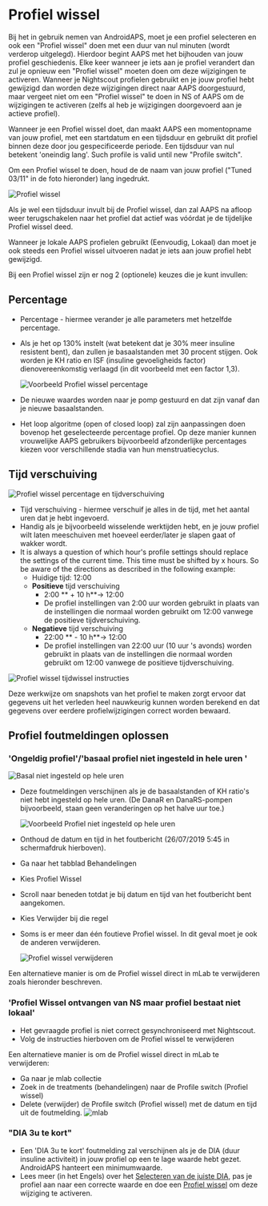 # Profiel wissel

Bij het in gebruik nemen van AndroidAPS, moet je een profiel selecteren en ook een "Profiel wissel" doen met een duur van nul minuten (wordt verderop uitgelegd). Hierdoor begint AAPS met het bijhouden van jouw profiel geschiedenis. Elke keer wanneer je iets aan je profiel verandert dan zul je opnieuw een "Profiel wissel" moeten doen om deze wijzigingen te activeren. Wanneer je Nightscout profielen gebruikt en je jouw profiel hebt gewijzigd dan worden deze wijzigingen direct naar AAPS doorgestuurd, maar vergeet niet om een "Profiel wissel" te doen in NS of AAPS om de wijzigingen te activeren (zelfs al heb je wijzigingen doorgevoerd aan je actieve profiel).

Wanneer je een Profiel wissel doet, dan maakt AAPS een momentopname van jouw profiel, met een startdatum en een tijdsduur en gebruikt dit profiel binnen deze door jou gespecificeerde periode. Een tijdsduur van nul betekent 'oneindig lang'. Such profile is valid until new "Profile switch".

Om een Profiel wissel te doen, houd de de naam van jouw profiel ("Tuned 03/11" in de foto hieronder) lang ingedrukt.

![Profiel wissel](../images/ProfileSwitch_HowTo.png)

Als je wel een tijdsduur invult bij de Profiel wissel, dan zal AAPS na afloop weer terugschakelen naar het profiel dat actief was vóórdat je de tijdelijke Profiel wissel deed.

Wanneer je lokale AAPS profielen gebruikt (Eenvoudig, Lokaal) dan moet je ook steeds een Profiel wissel uitvoeren nadat je iets aan jouw profiel hebt gewijzigd.

Bij een Profiel wissel zijn er nog 2 (optionele) keuzes die je kunt invullen:

## Percentage
* Percentage - hiermee verander je alle parameters met hetzelfde percentage.
* Als je het op 130% instelt (wat betekent dat je 30% meer insuline resistent bent), dan zullen je basaalstanden met 30 procent stijgen. Ook worden je KH ratio en ISF (insuline gevoeligheids factor) dienovereenkomstig verlaagd (in dit voorbeeld met een factor 1,3).

   ![Voorbeeld Profiel wissel percentage](../images/ProfileSwitchPercentage.png)

* De nieuwe waardes worden naar je pomp gestuurd en dat zijn vanaf dan je nieuwe basaalstanden.
* Het loop algoritme (open of closed loop) zal zijn aanpassingen doen bovenop het geselecteerde percentage profiel. Op deze manier kunnen vrouwelijke AAPS gebruikers bijvoorbeeld afzonderlijke percentages kiezen voor verschillende stadia van hun menstruatiecyclus.

## Tijd verschuiving

![Profiel wissel percentage en tijdverschuiving](../images/ProfileSwitchTimeShift2.png)

* Tijd verschuiving - hiermee verschuif je alles in de tijd, met het aantal uren dat je hebt ingevoerd.
* Handig als je bijvoorbeeld wisselende werktijden hebt, en je jouw profiel wilt laten meeschuiven met hoeveel eerder/later je slapen gaat of wakker wordt.
* It is always a question of which hour's profile settings should replace the settings of the current time. This time must be shifted by x hours. So be aware of the directions as described in the following example:
  * Huidige tijd: 12:00
  * **Positieve** tijd verschuiving
    * 2:00 ** + 10 h**-> 12:00
    * De profiel instellingen van 2:00 uur worden gebruikt in plaats van de instellingen die normaal worden gebruikt om 12:00 vanwege de positieve tijdverschuiving.
  * **Negatieve** tijd verschuiving
    * 22:00 ** - 10 h**-> 12:00
    * De profiel instellingen van 22:00 uur (10 uur 's avonds) worden gebruikt in plaats van de instellingen die normaal worden gebruikt om 12:00 vanwege de positieve tijdverschuiving.

![Profiel wissel tijdwissel instructies](../images/ProfileSwitch_PlusMinus2.png)

Deze werkwijze om snapshots van het profiel te maken zorgt ervoor dat gegevens uit het verleden heel nauwkeurig kunnen worden berekend en dat gegevens over eerdere profielwijzigingen correct worden bewaard.


## Profiel foutmeldingen oplossen

### 'Ongeldig profiel'/'basaal profiel niet ingesteld in hele uren '
![Basal niet ingesteld op hele uren](../images/BasalNotAlignedToHours2.png)
* Deze foutmeldingen verschijnen als je de basaalstanden of KH ratio's niet hebt ingesteld op hele uren. (De DanaR en DanaRS-pompen bijvoorbeeld, staan geen veranderingen op het halve uur toe.)

   ![Voorbeeld Profiel niet ingesteld op hele uren](../images/ProfileNotAlignedToHours.png)

* Onthoud de datum en tijd in het foutbericht (26/07/2019 5:45 in schermafdruk hierboven).
* Ga naar het tabblad Behandelingen
* Kies Profiel Wissel
* Scroll naar beneden totdat je bij datum en tijd van het foutbericht bent aangekomen.
* Kies Verwijder bij die regel
* Soms is er meer dan één foutieve Profiel wissel. In dit geval moet je ook de anderen verwijderen.

   ![Profiel wissel verwijderen](../images/PSRemove.png)

Een alternatieve manier is om de Profiel wissel direct in mLab te verwijderen zoals hieronder beschreven.

### 'Profiel Wissel ontvangen van NS maar profiel bestaat niet lokaal'
* Het gevraagde profiel is niet correct gesynchroniseerd met Nightscout.
* Volg de instructies hierboven om de Profiel wissel te verwijderen

Een alternatieve manier is om de Profiel wissel direct in mLab te verwijderen:
* Ga naar je mlab collectie
* Zoek in de treatments (behandelingen) naar de Profile switch (Profiel wissel)
* Delete (verwijder) de Profile switch (Profiel wissel) met de datum en tijd uit de foutmelding. ![mlab](../images/mLabDeletePS.png)

### "DIA 3u te kort"
* Een 'DIA 3u te kort' foutmelding zal verschijnen als je de DIA (duur insuline activiteit) in jouw profiel op een te lage waarde hebt gezet. AndroidAPS hanteert een minimumwaarde.
* Lees meer (in het Engels) over het [Selecteren van de juiste DIA](http://www.diabettech.com/insulin/why-we-are-regularly-wrong-in-the-duration-of-insulin-action-dia-times-we-use-and-why-it-matters/), pas je profiel aan naar een correcte waarde en doe een [Profiel wissel](../Usage/Profiles) om deze wijziging te activeren.

